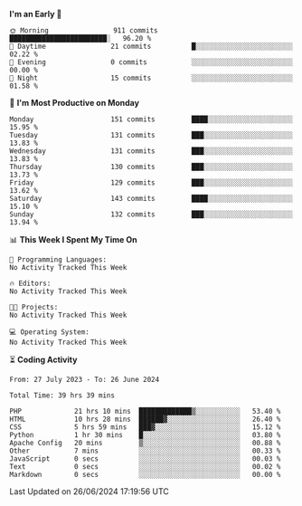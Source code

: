 
<!--START_SECTION:week-->
**I'm an Early 🐤** 

```text
🌞 Morning                911 commits         ████████████████████████░   96.20 % 
🌆 Daytime                21 commits          █░░░░░░░░░░░░░░░░░░░░░░░░   02.22 % 
🌃 Evening                0 commits           ░░░░░░░░░░░░░░░░░░░░░░░░░   00.00 % 
🌙 Night                  15 commits          ░░░░░░░░░░░░░░░░░░░░░░░░░   01.58 % 
```
📅 **I'm Most Productive on Monday** 

```text
Monday                   151 commits         ████░░░░░░░░░░░░░░░░░░░░░   15.95 % 
Tuesday                  131 commits         ███░░░░░░░░░░░░░░░░░░░░░░   13.83 % 
Wednesday                131 commits         ███░░░░░░░░░░░░░░░░░░░░░░   13.83 % 
Thursday                 130 commits         ███░░░░░░░░░░░░░░░░░░░░░░   13.73 % 
Friday                   129 commits         ███░░░░░░░░░░░░░░░░░░░░░░   13.62 % 
Saturday                 143 commits         ████░░░░░░░░░░░░░░░░░░░░░   15.10 % 
Sunday                   132 commits         ███░░░░░░░░░░░░░░░░░░░░░░   13.94 % 
```


📊 **This Week I Spent My Time On** 

```text
💬 Programming Languages: 
No Activity Tracked This Week

🔥 Editors: 
No Activity Tracked This Week

🐱‍💻 Projects: 
No Activity Tracked This Week

💻 Operating System: 
No Activity Tracked This Week
```


<!--END_SECTION:week-->

⏳ **Coding Activity**

<!--START_SECTION:alltime-->

```text
From: 27 July 2023 - To: 26 June 2024

Total Time: 39 hrs 39 mins

PHP             21 hrs 10 mins  █████████████▒░░░░░░░░░░░   53.40 %
HTML            10 hrs 28 mins  ██████▓░░░░░░░░░░░░░░░░░░   26.40 %
CSS             5 hrs 59 mins   ███▓░░░░░░░░░░░░░░░░░░░░░   15.12 %
Python          1 hr 30 mins    █░░░░░░░░░░░░░░░░░░░░░░░░   03.80 %
Apache Config   20 mins         ▒░░░░░░░░░░░░░░░░░░░░░░░░   00.88 %
Other           7 mins          ░░░░░░░░░░░░░░░░░░░░░░░░░   00.33 %
JavaScript      0 secs          ░░░░░░░░░░░░░░░░░░░░░░░░░   00.03 %
Text            0 secs          ░░░░░░░░░░░░░░░░░░░░░░░░░   00.02 %
Markdown        0 secs          ░░░░░░░░░░░░░░░░░░░░░░░░░   00.00 %
```

<!--END_SECTION:alltime-->
<!--START_SECTION:date-->

 Last Updated on 26/06/2024 17:19:56 UTC
<!--END_SECTION:date-->
